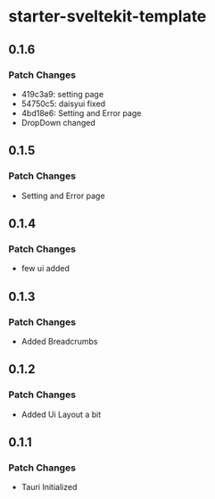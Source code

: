# starter-sveltekit-template

## 0.1.6

### Patch Changes

- 419c3a9: setting page
- 54750c5: daisyui fixed
- 4bd18e6: Setting and Error page
- DropDown changed

## 0.1.5

### Patch Changes

- Setting and Error page

## 0.1.4

### Patch Changes

- few ui added

## 0.1.3

### Patch Changes

- Added Breadcrumbs

## 0.1.2

### Patch Changes

- Added Ui Layout a bit

## 0.1.1

### Patch Changes

- Tauri Initialized

